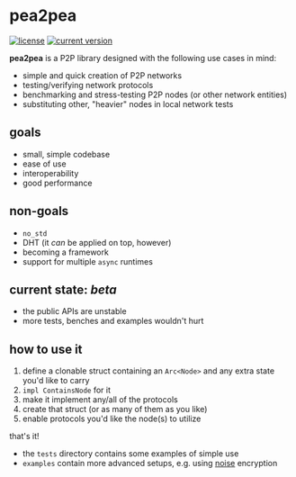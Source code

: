 # pea2pea
[![license](https://img.shields.io/badge/license-CC0-blue.svg)](https://creativecommons.org/publicdomain/zero/1.0/)
[![current version](https://img.shields.io/crates/v/pea2pea.svg)](https://crates.io/crates/pea2pea)

**pea2pea** is a P2P library designed with the following use cases in mind:
- simple and quick creation of P2P networks
- testing/verifying network protocols
- benchmarking and stress-testing P2P nodes (or other network entities)
- substituting other, "heavier" nodes in local network tests

## goals
- small, simple codebase
- ease of use
- interoperability
- good performance

## non-goals
- `no_std`
- DHT (it _can_ be applied on top, however)
- becoming a framework
- support for multiple `async` runtimes

## current state: _beta_
- the public APIs are unstable
- more tests, benches and examples wouldn't hurt

## how to use it
1. define a clonable struct containing an `Arc<Node>` and any extra state you'd like to carry
2. `impl ContainsNode` for it
3. make it implement any/all of the protocols
4. create that struct (or as many of them as you like)
5. enable protocols you'd like the node(s) to utilize

that's it!

- the `tests` directory contains some examples of simple use
- `examples` contain more advanced setups, e.g. using [noise](https://noiseprotocol.org/noise.html) encryption
